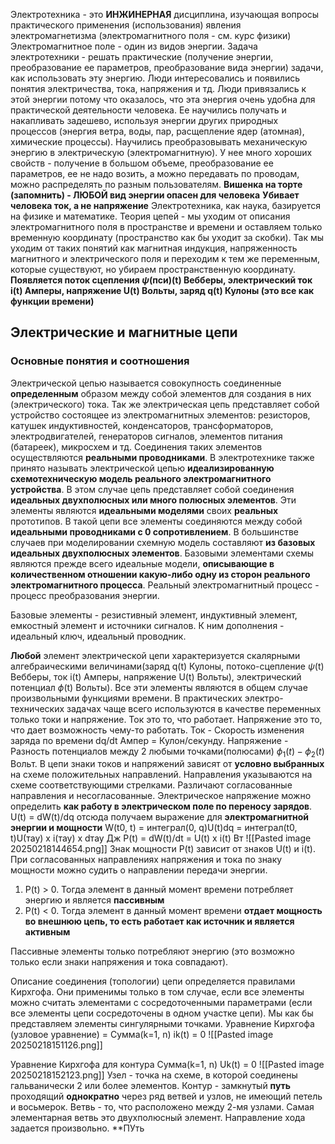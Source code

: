 Электротехника - это **ИНЖИНЕРНАЯ** дисциплина, изучающая вопросы практического применения (использования) явления электромагнетизма (электромагнитного поля - см. курс физики)
Электромагнитное поле - один из видов энергии.
Задача электротехники - решать практические (получение энергии, преобразование ее параметров, преобразование вида энергии) задачи, как использовать эту энергию. Люди интересовались и появились понятия электричества, тока, напряжения и тд.
Люди привязались к этой энергии потому что оказалось, что эта энергия очень удобна для практической деятельности человека. Ее научились получать и накапливать задешево, используя энергии других природных процессов (энергия ветра, воды, пар, расщепление ядер (атомная), химические процессы). Научились преобразовывать механическую энергию в электрическую (электромагнитную).
У нее много хороших свойств - получение в большом объеме, преобразование ее параметров, ее не надо возить, а можно передавать по проводам, можно распределять по разным пользователям. 
**Вишенка на торте (запомнить) - ЛЮБОЙ вид энергии опасен для человека**
**Убивает человека ток, а не напряжение**
Электротехника, как наука, базируется на физике и математике.
Теория цепей - мы уходим от описания электромагнитного поля в пространстве и времени и оставляем только временную координату (пространство как бы уходит за скобки). Так мы уходим от таких понятий как магнитная индукция, напряженность магнитного и электрического поля и переходим к тем же переменным, которые существуют, но убираем пространственную координату. **Появляется поток сцепления $\psi$(пси)(t) Вебберы, электрический ток i(t) Амперы, напряжение U(t) Вольты, заряд q(t) Кулоны (это все как функции времени)**
## Электрические и магнитные цепи
### Основные понятия и соотношения
Электрической цепью называется совокупность соединенные **определенным** образом между собой элементов для создания в них (электрического) тока. Так же электрическая цепь представляет собой устройство состоящее из электромагнитных элементов: резисторов, катушек индуктивностей, конденсаторов, трансформаторов, электродвигателей, генераторов сигналов, элементов питания (батареек), микросхем и тд. Соединения таких элементов осуществляются **реальными проводниками**.
В электротехнике также принято называть электрической цепью **идеализированную схемотехническую модель реального электромагнитного устройства**. В этом случае цепь представляет собой соединения **идеальных двухполюсных или много полюсных элементов**. Эти элементы являются **идеальными моделями** своих **реальных** прототипов. В такой цепи все элементы соединяются между собой **идеальными проводниками с 0 сопротивлением**. В большинстве случаев при моделировании схемную модель составляют **из базовых идеальных двухполюсных элементов**. Базовыми элементами схемы являются прежде всего идеальные модели, **описывающие в количественном отношении какую-либо одну из сторон реального электромагнитного процесса**. Реальный электромагнитный процесс - процесс преобразования энергии. 

Базовые элементы - резистивный элемент, индуктивный элемент, емкостный элемент и источники сигналов. К ним дополнения - идеальный ключ, идеальный проводник.

**Любой** элемент электрической цепи характеризуется скалярными алгебраическими величинами(заряд q(t) Кулоны, потоко-сцепление $\psi$(t) Вебберы, ток i(t) Амперы, напряжение U(t) Вольты), электрический потенциал $\phi$(t) Вольты). Все эти элементы являются в общем случае произвольными функциями времени. В практических электро-технических задачах чаще всего используются в качестве переменных только токи и напряжение.
Ток это то, что работает. Напряжение это то, что дает возможность чему-то работать.
Ток - Скорость изменения заряда по времени dq/dt Ампер = Кулон/секунду.
Напряжение - Разность потенциалов между 2 любыми точками(полюсами) $\phi_{1}(t) - \phi_{2}(t)$ Вольт.
В цепи знаки токов и напряжений зависят от **условно выбранных** на схеме положительных направлений. Направления указываются на схеме соответствующими стрелками. Различают согласованные направления и несогласованные.
Электрическое напряжение можно определить **как работу в электрическом поле по переносу зарядов**. U(t) = dW(t)/dq отсюда получаем выражение для **электромагнитной энергии и мощности** 
W(t0, t) = интеграл(0, q)U(t)dq = интеграл(t0, t)U(тау) x i(тау) x dтау Дж
P(t) = dW(t)/dt = U(t) x i(t) Вт
![[Pasted image 20250218144654.png]]
Знак мощности P(t) зависит от знаков U(t) и i(t). При согласованных направлениях напряжения и тока по знаку мощности можно судить о направлении передачи энергии.
1. P(t) > 0. Тогда элемент в данный момент времени потребляет энергию и является **пассивным**
2. P(t) < 0. Тогда элемент в данный момент времени **отдает мощность во внешнюю цепь, то есть работает как источник и является активным**

Пассивные элементы только потребляют энергию (это возможно только если знаки напряжения и тока совпадают).

Описание соединения (топологии) цепи определяется правилами Кирхгофа. Они применимы только в том случае, если все элементы можно считать элементами с сосредоточенными параметрами (если все элементы цепи сосредоточены в одном участке цепи). Мы как бы представляем элементы сингулярными точками. 
Уравнение Кирхгофа (узловое уравнение) = Сумма(k=1, n) ik(t) = 0
![[Pasted image 20250218151126.png]]

Уравнение Кирхгофа для контура Сумма(k=1, n) Uk(t) = 0 
![[Pasted image 20250218152123.png]]
Узел - точка на схеме, в которой соединены гальванически 2 или более элементов.
Контур - замкнутый **путь** проходящий **однократно** через ряд ветвей и узлов, не имеющий петель и восьмерок.
Ветвь - то, что расположено между 2-мя узлами. Самая элементарная ветвь это двухполюсный элемент.
Направление хода задается произвольно. **ПУть 